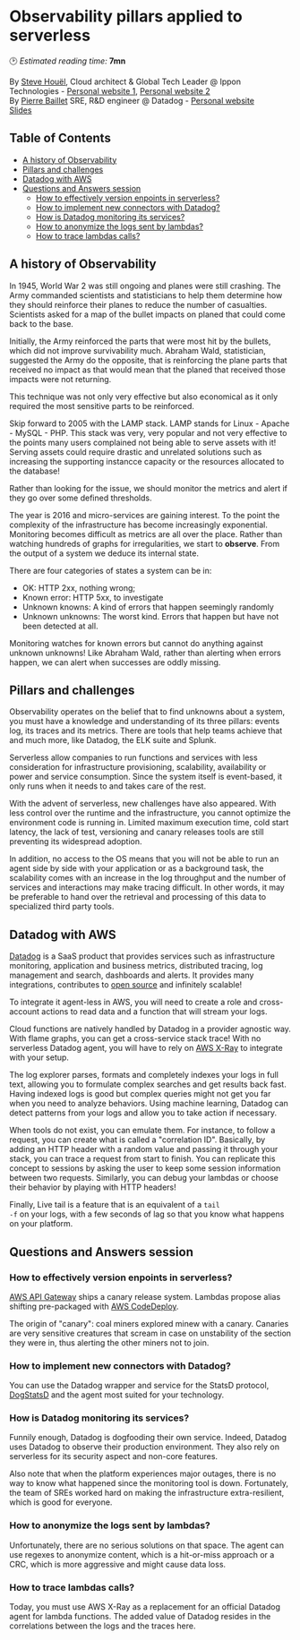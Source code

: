 # Observability pillars applied to serverless
🕑 *Estimated reading time:* **7mn**

By [Steve Houël](https://twitter.com/SteveHouel), Cloud architect & Global Tech Leader @ Ippon Technologies - [Personal website 1](http://www.steve-houel.fr/),  [Personal website 2](https://www.steve-houel.com/)  
By [Pierre Baillet](https://twitter.com/octplane) SRE, R&D engineer @ Datadog - [Personal website](https://oct.zoy.org/)  
[Slides](https://www.slideshare.net/SteveHouel/observability-pillars-applied-to-serverless)

## Table of Contents

  * [A history of Observability](#a-history-of-observability)
  * [Pillars and challenges](#pillars-and-challenges)
  * [Datadog with AWS](#datadog-with-aws)
  * [Questions and Answers session](#questions-and-answers-session)
    + [How to effectively version enpoints in serverless?](#how-to-effectively-version-enpoints-in-serverless)
    + [How to implement new connectors with Datadog?](#how-to-implement-new-connectors-with-datadog)
    + [How is Datadog monitoring its services?](#how-is-datadog-monitoring-its-services)
    + [How to anonymize the logs sent by lambdas?](#how-to-anonymize-the-logs-sent-by-lambdas)
    + [How to trace lambdas calls?](#how-to-trace-lambdas-calls)

## A history of Observability

In 1945, World War 2 was still ongoing and planes were still crashing. The Army commanded scientists and statisticians to help them determine how they should reinforce their planes to reduce the number of casualties. Scientists asked for a map of the bullet impacts on planed that could come back to the base.

Initially, the Army reinforced the parts that were most hit by the bullets, which did not improve survivability much. Abraham Wald, statistician, suggested the Army do the opposite, that is reinforcing the plane parts that received no impact as that would mean that the planed that received those impacts were not returning.

This technique was not only very effective but also economical as it only required the most sensitive parts to be reinforced.

Skip forward to 2005 with the LAMP stack. LAMP stands for Linux - Apache - MySQL - PHP. This stack was very, very popular and not very effective to the points many users complained not being able to serve assets with it! Serving assets could require drastic and unrelated solutions such as increasing the supporting instancce capacity or the resources allocated to the database!

Rather than looking for the issue, we should monitor the metrics and alert if they go over some defined thresholds.

The year is 2016 and micro-services are gaining interest. To the point the complexity of the infrastructure has become increasingly exponential. Monitoring becomes difficult as metrics are all over the place. Rather than watching hundreds of graphs for irregularities, we start to **observe**. From the output of a system we deduce its internal state.

There are four categories of states a system can be in:
* OK: HTTP 2xx, nothing wrong;
* Known error: HTTP 5xx, to investigate
* Unknown knowns: A kind of errors that happen seemingly randomly
* Unknown unknowns: The worst kind. Errors that happen but have not been detected at all.

Monitoring watches for known errors but cannot do anything against unknown unknowns! Like Abraham Wald, rather than alerting when errors happen, we can alert when successes are oddly missing.

## Pillars and challenges

Observability operates on the belief that to find unknowns about a system, you must have a knowledge and understanding of its three pillars: events log, its traces and its metrics. There are tools that help teams achieve that and much more, like Datadog, the ELK suite and Splunk.

Serverless allow companies to run functions and services with less consideration for infrastructure provisioning, scalability, availability or power and service consumption. Since the system itself is event-based, it only runs when it needs to and takes care of the rest.

With the advent of serverless, new challenges have also appeared. With less control over the runtime and the infrastructure, you cannot optimize the environment code is running in. Limited maximum execution time, cold start latency, the lack of test, versioning and canary releases tools are still preventing its widespread adoption.

In addition, no access to the OS means that you will not be able to run an agent side by side with your application or as a background task, the scalability comes with an increase in the log throughput and the number of services and interactions may make tracing difficult. In other words, it may be preferable to hand over the retrieval and processing of this data to specialized third party tools.

## Datadog with AWS

[Datadog](https://www.datadoghq.com/) is a SaaS product that provides services such as infrastructure monitoring, application and business metrics, distributed tracing, log management and search, dashboards and alerts. It provides many integrations, contributes to [open source](https://github.com/datadog) and infinitely scalable!

To integrate it agent-less in AWS, you will need to create a role and cross-account actions to read data and a function that will stream your logs.

Cloud functions are natively handled by Datadog in a provider agnostic way. With flame graphs, you can get a cross-service stack trace! With no serverless Datadog agent, you will have to rely on [AWS X-Ray](https://aws.amazon.com/xray/) to integrate with your setup.

The log explorer parses, formats and completely indexes your logs in full text, allowing you to formulate complex searches and get results back fast. Having indexed logs is good but complex queries might not get you far when you need to analyze behaviors. Using machine learning, Datadog can detect patterns from your logs and allow you to take action if necessary.

When tools do not exist, you can emulate them. For instance, to follow a request, you can create what is called a "correlation ID". Basically, by adding an HTTP header with a random value and passing it through your stack, you can trace a request from start to finish. You can replicate this concept to sessions by asking the user to keep some session information between two requests. Similarly, you can debug your lambdas or choose their behavior by playing with HTTP headers!

Finally, Live tail is a feature that is an equivalent of a <code>tail -f</code> on your logs, with a few seconds of lag so that you know what happens on your platform.

## Questions and Answers session

### How to effectively version enpoints in serverless?

[AWS API Gateway](https://aws.amazon.com/api-gateway/) ships a canary release system. Lambdas propose alias shifting pre-packaged with [AWS CodeDeploy](https://aws.amazon.com/codedeploy/).

The origin of "canary": coal miners explored minew with a canary. Canaries are very sensitive creatures that scream in case on unstability of the section they were in, thus alerting the other miners not to join.

### How to implement new connectors with Datadog?

You can use the Datadog wrapper and service for the StatsD protocol, [DogStatsD](https://docs.datadoghq.com/developers/dogstatsd/) and the agent most suited for your technology.

### How is Datadog monitoring its services?

Funnily enough, Datadog is dogfooding their own service. Indeed, Datadog uses Datadog to observe their production environment. They also rely on serverless for its security aspect and non-core features.

Also note that when the platform experiences major outages, there is no way to know what happened since the monitoring tool is down. Fortunately, the team of SREs worked hard on making the infrastructure extra-resilient, which is good for everyone.

### How to anonymize the logs sent by lambdas?

Unfortunately, there are no serious solutions on that space. The agent can use regexes to anonymize content, which is a hit-or-miss approach or a CRC, which is more aggressive and might cause data loss.

### How to trace lambdas calls?

Today, you must use AWS X-Ray as a replacement for an official Datadog agent for lambda functions. The added value of Datadog resides in the correlations between the logs and the traces here.